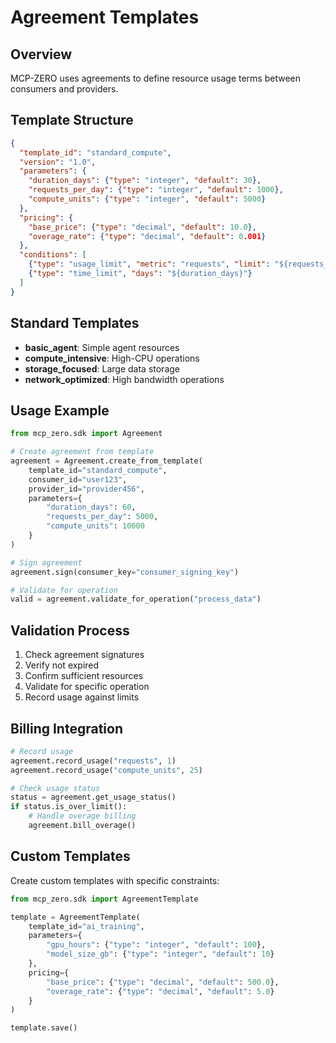 # Agreement Templates

## Overview

MCP-ZERO uses agreements to define resource usage terms between consumers and providers.

## Template Structure

```json
{
  "template_id": "standard_compute",
  "version": "1.0",
  "parameters": {
    "duration_days": {"type": "integer", "default": 30},
    "requests_per_day": {"type": "integer", "default": 1000},
    "compute_units": {"type": "integer", "default": 5000}
  },
  "pricing": {
    "base_price": {"type": "decimal", "default": 10.0},
    "overage_rate": {"type": "decimal", "default": 0.001}
  },
  "conditions": [
    {"type": "usage_limit", "metric": "requests", "limit": "${requests_per_day}"},
    {"type": "time_limit", "days": "${duration_days}"}
  ]
}
```

## Standard Templates

- **basic_agent**: Simple agent resources
- **compute_intensive**: High-CPU operations
- **storage_focused**: Large data storage
- **network_optimized**: High bandwidth operations

## Usage Example

```python
from mcp_zero.sdk import Agreement

# Create agreement from template
agreement = Agreement.create_from_template(
    template_id="standard_compute",
    consumer_id="user123",
    provider_id="provider456",
    parameters={
        "duration_days": 60,
        "requests_per_day": 5000,
        "compute_units": 10000
    }
)

# Sign agreement
agreement.sign(consumer_key="consumer_signing_key")

# Validate for operation
valid = agreement.validate_for_operation("process_data")
```

## Validation Process

1. Check agreement signatures
2. Verify not expired
3. Confirm sufficient resources
4. Validate for specific operation
5. Record usage against limits

## Billing Integration

```python
# Record usage
agreement.record_usage("requests", 1)
agreement.record_usage("compute_units", 25)

# Check usage status
status = agreement.get_usage_status()
if status.is_over_limit():
    # Handle overage billing
    agreement.bill_overage()
```

## Custom Templates

Create custom templates with specific constraints:

```python
from mcp_zero.sdk import AgreementTemplate

template = AgreementTemplate(
    template_id="ai_training",
    parameters={
        "gpu_hours": {"type": "integer", "default": 100},
        "model_size_gb": {"type": "integer", "default": 10}
    },
    pricing={
        "base_price": {"type": "decimal", "default": 500.0},
        "overage_rate": {"type": "decimal", "default": 5.0}
    }
)

template.save()
```
